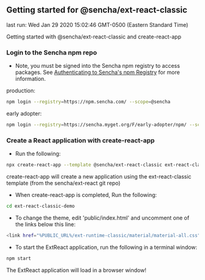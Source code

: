 ## Getting started for @sencha/ext-react-classic

last run: Wed Jan 29 2020 15:02:46 GMT-0500 (Eastern Standard Time)

Getting started with @sencha/ext-react-classic and create-react-app

### Login to the Sencha npm repo

* Note, you must be signed into the Sencha npm registry to access packages.
See [Authenticating to Sencha's npm Registry](getting_started.html#getting_started_-_authenticating_to_sencha_s_npm_registry)
for more information.

production:

```sh
npm login --registry=https://npm.sencha.com/ --scope=@sencha
```

early adopter:

```sh
npm login --registry=https://sencha.myget.org/F/early-adopter/npm/ --scope=@sencha
```

### Create a React application with create-react-app

- Run the following:

```sh
npx create-react-app --template @sencha/ext-react-classic ext-react-classic-demo
```

create-react-app will create a new application using the ext-react-classic template
(from the sencha/ext-react git repo)

- When create-react-app is completed, Run the following:

```sh
cd ext-react-classic-demo
```

- To change the theme, edit 'public/index.html' and uncomment one of the links below this line:

```sh
<link href="%PUBLIC_URL%/ext-runtime-classic/material/material-all.css" rel="stylesheet" type="text/css"></link>
```

- To start the ExtReact application, run the following in a terminal window:

```sh
npm start
```

The ExtReact application will load in a browser window!

